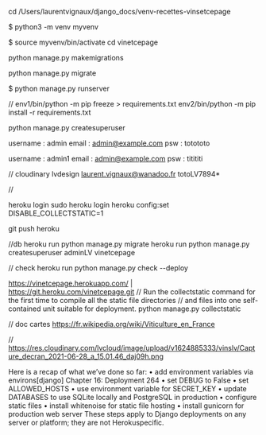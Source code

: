 cd /Users/laurentvignaux/django_docs/venv-recettes-vinsetcepage 

$ python3 -m venv myvenv


$ source myvenv/bin/activate
cd vinetcepage

python manage.py makemigrations

python manage.py migrate


$ python manage.py runserver

//
env1/bin/python -m pip freeze > requirements.txt
env2/bin/python -m pip install -r requirements.txt

python manage.py createsuperuser

username : admin
email : admin@example.com
psw : totototo

username : admin1
email : admin@example.com
psw : titititi

// cloudinary
lvdesign
laurent.vignaux@wanadoo.fr
totoLV7894*

//

heroku login
sudo heroku login
heroku config:set DISABLE_COLLECTSTATIC=1

git push heroku

//db
heroku run python manage.py migrate
heroku run python manage.py createsuperuser
adminLV
vinetcepage

// check
heroku run python manage.py check --deploy

https://vinetcepage.herokuapp.com/ | https://git.heroku.com/vinetcepage.git
// Run the collectstatic command for the first time to compile all the static file directories 
// and files into one self-contained unit suitable for deployment.
python manage.py collectstatic




// doc cartes
https://fr.wikipedia.org/wiki/Viticulture_en_France


//
https://res.cloudinary.com/lvcloud/image/upload/v1624885333/vinslv/Capture_decran_2021-06-28_a_15.01.46_daj09h.png



Here is a recap of what we’ve done so far:
• add environment variables via environs[django]
Chapter 16: Deployment 264
• set DEBUG to False
• set ALLOWED_HOSTS
• use environment variable for SECRET_KEY
• update DATABASES to use SQLite locally and PostgreSQL in production
• configure static files
• install whitenoise for static file hosting
• install gunicorn for production web server
These steps apply to Django deployments on any server or platform; they are not Herokuspecific.